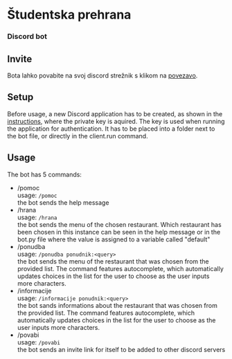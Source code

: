# Študentska prehrana
### Discord bot

## Invite
Bota lahko povabite na svoj discord strežnik s klikom na [povezavo](https://bit.ly/2XaFvFn).

## Setup
Before usage, a new Discord application has to be created, as shown in the [instructions](http://discordpy.readthedocs.io/en/latest/discord.html), where the private key is aquired. The key is used when running the application for authentication. It has to be placed into a folder next to the bot file, or directly in the client.run command.

## Usage
The bot has 5 commands:
* /pomoc  
    usage: `/pomoc`  
    the bot sends the help message
* /hrana  
    usage: `/hrana`  
    the bot sends the menu of the chosen restaurant. Which restaurant has been chosen in this instance can be seen in the help message or in the bot.py file where the value is assigned to a variable called "default"
* /ponudba  
    usage: `/ponudba ponudnik:<query>`  
    the bot sends the menu of the restaurant that was chosen from the provided list. The command features autocomplete, which automatically updates choices in the list for the user to choose as the user inputs more characters.
* /informacije  
	usage: `/informacije ponudnik:<query>`  
	the bot sands informations about the restaurant that was chosen from the provided list. The command features autocomplete, which automatically updates choices in the list for the user to choose as the user inputs more characters.
* /povabi  
    usage: `/povabi`  
    the bot sends an invite link for itself to be added to other discord servers